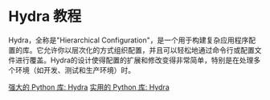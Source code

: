 # Hydra 教程

<show-structure depth="3"/>

Hydra，全称是"Hierarchical Configuration"，是一个用于构建复杂应用程序配置的库。它允许你以层次化的方式组织配置，并且可以轻松地通过命令行或配置文件进行覆盖。Hydra的设计使得配置的扩展和修改变得非常简单，特别是在处理多个环境（如开发、测试和生产环境）时。


<seealso>
<category ref="ref_docs">
    <a href="https://mp.weixin.qq.com/s/6zc5XrET-biyjRXJRTlgTw">强大的 Python 库: Hydra</a>
    <a href="https://mp.weixin.qq.com/s/tcF1vuWPAhYYsHSadXzBfw">实用的 Python 库: Hydra</a>
</category>
<category ref="ref_github">
</category>
<category ref="ref_issues">
</category>
<category ref="ref_hf">
</category>
<category ref="ref_ms">
</category>
</seealso>




